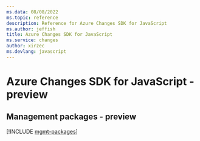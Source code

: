 ```yaml
---
ms.data: 08/08/2022
ms.topic: reference
description: Reference for Azure Changes SDK for JavaScript
ms.author: jeffish
title: Azure Changes SDK for JavaScript
ms.service: changes
author: xirzec
ms.devlang: javascript
---
```

# Azure Changes SDK for JavaScript - preview

## Management packages - preview
[!INCLUDE [mgmt-packages](changes-mgmt-index.md)]
